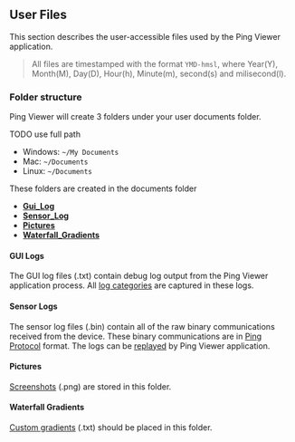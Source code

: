 ## User Files

This section describes the user-accessible files used by the Ping Viewer application.

> All files are timestamped with the format `YMD-hmsl`, where Year(Y), Month(M), Day(D), Hour(h), Minute(m), second(s) and milisecond(l).

### Folder structure

Ping Viewer will create 3 folders under your user documents folder.

TODO use full path

* Windows: `~/My Documents`
* Mac: `~/Documents`
* Linux: `~/Documents`

These folders are created in the documents folder

* [**Gui_Log**](#gui-logs)
* [**Sensor_Log**](#sensor-logs)
* [**Pictures**](#pictures)
* [**Waterfall_Gradients**](#waterfall-gradients)

#### GUI Logs

The GUI log files (.txt) contain debug log output from the Ping Viewer application process. All [log categories](application-information#log-categories) are captured in these logs.

#### Sensor Logs

The sensor log files (.bin) contain all of the raw binary communications received from the device. These binary communications are in [Ping Protocol](https://github.com/bluerobotics/ping-protocol) format. The logs can be [replayed](replay-data) by Ping Viewer application.

#### Pictures

[Screenshots](hotkeys-and-shortcuts) (.png) are stored in this folder.

#### Waterfall Gradients

[Custom gradients](display-settings#custom-gradients) (.txt) should be placed in this folder.
